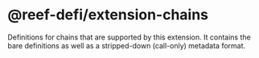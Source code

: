 # @reef-defi/extension-chains

Definitions for chains that are supported by this extension. It contains the bare definitions as well as a stripped-down (call-only) metadata format.
